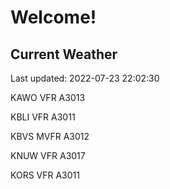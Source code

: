 # Welcome!

## Current Weather

Last updated: 2022-07-23 22:02:30

KAWO VFR A3013

KBLI VFR A3011

KBVS MVFR A3012

KNUW VFR A3017

KORS VFR A3011


